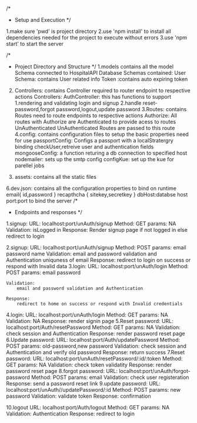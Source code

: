 /*
 * Setup and Execution
 */

 1.make sure 'pwd' is project directory
 2.use 'npm install' to install all dependencies needed for the project to execute without errors
 3.use 'npm start' to start the server 

 /*
  *  Project Directory and Structure
  */
  1.models
        contains all the model Schema connected to HospitalAPI Database
        Schemas contained:
           User Schema: contains User related info
           Token :contains auto expiring token


  2. Controllers:
         contains Controller required to router endpoint to respective actions
         Controllers:
                AuthController:
                    this has functions to support 
                    1.rendering and validating login and signup
                    2.handle reset-password,forgot password,logout,update password
  3.Routes:
         contains Routes need to route endpoints to respective actions
            Authorize:
                All routes with Authorize are Authenticated to provide acess to routes
            UnAuthenticated
                UnAuthenticated Routes are passed to this route
  4.config:
        contains configuration files to setup the basic properties need for use
        passportConfig:
            Configs a passport with a localStratergry binding checkUser,retreive user and authentication fields
        mongooseConfig:
            a function returing a db connection to specified host
        nodemailer:
            sets up the smtp config
        configKue:
            set up the kue for parellel jobs
        
 5. assets:
        contains all the static files
 
 6.dev.json:
        contains all the configuration properties to bind on runtime
        email{
            id,password
        }
        recapthcha {
            sitekey,secretkey
        }
        dbHost:databse host
        port:port to bind the server
/*
 *  Endpoints and responses
 */

 1.signup:
    URL:
        localhost:port/unAuth/signup
    Method:
        GET
    params:
        NA
    Validation:
        isLogged in
    Response:
        Render signup page if not logged in
        else redirect to login
    
2.signup:
    URL:
        localhost:port/unAuth/signup
    Method:
        POST
    params:
        email
        password
        name
    Validation:
        email and password validation and Authentication
        uniquness of email
    Response:
        redirect to login on success or respond with Invalid data
3.login:
    URL:
        localhost:port/unAuth/login
    Method:
        POST
    params:
        email
        password
        
    Validation:
        email and password validation and Authentication
        
    Response:
        redirect to home on success or respond with Invalid credentials
4.login:
    URL:
        localhost:port/unAuth/login
    Method:
        GET
    params:
       NA
    Validation:
      NA
    Response:
        render signin page
5.Reset password:
    URL:
        localhost:port/Auth/resetPassword
    Method:
        GET
    params:
        NA
    Validation:
        check session and Authentication
    Response:
        render password reset page
6.Update password:
    URL:
        localhost:port/Auth/updatePassword
    Method:
        POST
    params:
        old-password,new password
    Validation:
        check session and Authentication and verify old password
    Response:
        return success
7.Reset password:
    URL:
        localhost:port/unAuth/resetPassword/:id/:token
    Method:
        GET
    params:
        NA
    Validation:
        check token validatity 
    Response:
        render password reset page
8.forgot password:
    URL:
        localhost:port/unAuth/forgot-password
    Method:
        POST
    params:
        email
    Validation:
        check user registeration
    Response:
        send a password reset link
9.update password:
    URL:
        localhost:port/unAuth//updatePassword/:id
    Method:
        POST
    params:
        new password
    Validation:
        validate token 
    Response:
        confirmation

10.logout
    URL:
        localhost:port/Auth/logout
    Method:
        GET
    params:
        NA
    Validation:
        Authentication
    Response:
        redirect to login

    